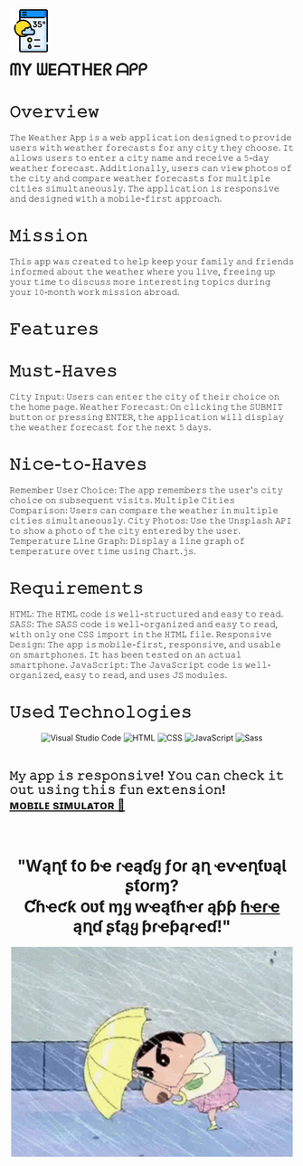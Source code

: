 <img align="left" width="15%" src="Assets/images/weather-app.png">    
<br>
<br>
<br>


#  ᗰY ᗯEᗩTᕼEᖇ ᗩᑭᑭ      

 # 𝙾𝚟𝚎𝚛𝚟𝚒𝚎𝚠
  
𝚃𝚑𝚎 𝚆𝚎𝚊𝚝𝚑𝚎𝚛 𝙰𝚙𝚙 𝚒𝚜 𝚊 𝚠𝚎𝚋 𝚊𝚙𝚙𝚕𝚒𝚌𝚊𝚝𝚒𝚘𝚗 𝚍𝚎𝚜𝚒𝚐𝚗𝚎𝚍 𝚝𝚘 𝚙𝚛𝚘𝚟𝚒𝚍𝚎 𝚞𝚜𝚎𝚛𝚜 𝚠𝚒𝚝𝚑 𝚠𝚎𝚊𝚝𝚑𝚎𝚛 𝚏𝚘𝚛𝚎𝚌𝚊𝚜𝚝𝚜 𝚏𝚘𝚛 𝚊𝚗𝚢 𝚌𝚒𝚝𝚢 𝚝𝚑𝚎𝚢 𝚌𝚑𝚘𝚘𝚜𝚎. 𝙸𝚝 𝚊𝚕𝚕𝚘𝚠𝚜 𝚞𝚜𝚎𝚛𝚜 𝚝𝚘 𝚎𝚗𝚝𝚎𝚛 𝚊 𝚌𝚒𝚝𝚢 𝚗𝚊𝚖𝚎 𝚊𝚗𝚍 𝚛𝚎𝚌𝚎𝚒𝚟𝚎 𝚊 𝟻-𝚍𝚊𝚢 𝚠𝚎𝚊𝚝𝚑𝚎𝚛 𝚏𝚘𝚛𝚎𝚌𝚊𝚜𝚝. 𝙰𝚍𝚍𝚒𝚝𝚒𝚘𝚗𝚊𝚕𝚕𝚢, 𝚞𝚜𝚎𝚛𝚜 𝚌𝚊𝚗 𝚟𝚒𝚎𝚠 𝚙𝚑𝚘𝚝𝚘𝚜 𝚘𝚏 𝚝𝚑𝚎 𝚌𝚒𝚝𝚢 𝚊𝚗𝚍 𝚌𝚘𝚖𝚙𝚊𝚛𝚎 𝚠𝚎𝚊𝚝𝚑𝚎𝚛 𝚏𝚘𝚛𝚎𝚌𝚊𝚜𝚝𝚜 𝚏𝚘𝚛 𝚖𝚞𝚕𝚝𝚒𝚙𝚕𝚎 𝚌𝚒𝚝𝚒𝚎𝚜 𝚜𝚒𝚖𝚞𝚕𝚝𝚊𝚗𝚎𝚘𝚞𝚜𝚕𝚢. 𝚃𝚑𝚎 𝚊𝚙𝚙𝚕𝚒𝚌𝚊𝚝𝚒𝚘𝚗 𝚒𝚜 𝚛𝚎𝚜𝚙𝚘𝚗𝚜𝚒𝚟𝚎 𝚊𝚗𝚍 𝚍𝚎𝚜𝚒𝚐𝚗𝚎𝚍 𝚠𝚒𝚝𝚑 𝚊 𝚖𝚘𝚋𝚒𝚕𝚎-𝚏𝚒𝚛𝚜𝚝 𝚊𝚙𝚙𝚛𝚘𝚊𝚌𝚑.

# 𝙼𝚒𝚜𝚜𝚒𝚘𝚗
𝚃𝚑𝚒𝚜 𝚊𝚙𝚙 𝚠𝚊𝚜 𝚌𝚛𝚎𝚊𝚝𝚎𝚍 𝚝𝚘 𝚑𝚎𝚕𝚙 𝚔𝚎𝚎𝚙 𝚢𝚘𝚞𝚛 𝚏𝚊𝚖𝚒𝚕𝚢 𝚊𝚗𝚍 𝚏𝚛𝚒𝚎𝚗𝚍𝚜 𝚒𝚗𝚏𝚘𝚛𝚖𝚎𝚍 𝚊𝚋𝚘𝚞𝚝 𝚝𝚑𝚎 𝚠𝚎𝚊𝚝𝚑𝚎𝚛 𝚠𝚑𝚎𝚛𝚎 𝚢𝚘𝚞 𝚕𝚒𝚟𝚎, 𝚏𝚛𝚎𝚎𝚒𝚗𝚐 𝚞𝚙 𝚢𝚘𝚞𝚛 𝚝𝚒𝚖𝚎 𝚝𝚘 𝚍𝚒𝚜𝚌𝚞𝚜𝚜 𝚖𝚘𝚛𝚎 𝚒𝚗𝚝𝚎𝚛𝚎𝚜𝚝𝚒𝚗𝚐 𝚝𝚘𝚙𝚒𝚌𝚜 𝚍𝚞𝚛𝚒𝚗𝚐 𝚢𝚘𝚞𝚛 𝟷𝟶-𝚖𝚘𝚗𝚝𝚑 𝚠𝚘𝚛𝚔 𝚖𝚒𝚜𝚜𝚒𝚘𝚗 𝚊𝚋𝚛𝚘𝚊𝚍.

    
# 𝙵𝚎𝚊𝚝𝚞𝚛𝚎𝚜

   
# 𝙼𝚞𝚜𝚝-𝙷𝚊𝚟𝚎𝚜

𝙲𝚒𝚝𝚢 𝙸𝚗𝚙𝚞𝚝: 𝚄𝚜𝚎𝚛𝚜 𝚌𝚊𝚗 𝚎𝚗𝚝𝚎𝚛 𝚝𝚑𝚎 𝚌𝚒𝚝𝚢 𝚘𝚏 𝚝𝚑𝚎𝚒𝚛 𝚌𝚑𝚘𝚒𝚌𝚎 𝚘𝚗 𝚝𝚑𝚎 𝚑𝚘𝚖𝚎 𝚙𝚊𝚐𝚎.
𝚆𝚎𝚊𝚝𝚑𝚎𝚛 𝙵𝚘𝚛𝚎𝚌𝚊𝚜𝚝: 𝙾𝚗 𝚌𝚕𝚒𝚌𝚔𝚒𝚗𝚐 𝚝𝚑𝚎 𝚂𝚄𝙱𝙼𝙸𝚃 𝚋𝚞𝚝𝚝𝚘𝚗 𝚘𝚛 𝚙𝚛𝚎𝚜𝚜𝚒𝚗𝚐 𝙴𝙽𝚃𝙴𝚁, 𝚝𝚑𝚎 𝚊𝚙𝚙𝚕𝚒𝚌𝚊𝚝𝚒𝚘𝚗 𝚠𝚒𝚕𝚕 𝚍𝚒𝚜𝚙𝚕𝚊𝚢 𝚝𝚑𝚎 𝚠𝚎𝚊𝚝𝚑𝚎𝚛 𝚏𝚘𝚛𝚎𝚌𝚊𝚜𝚝 𝚏𝚘𝚛 𝚝𝚑𝚎 𝚗𝚎𝚡𝚝 𝟻 𝚍𝚊𝚢𝚜.

# 𝙽𝚒𝚌𝚎-𝚝𝚘-𝙷𝚊𝚟𝚎𝚜

𝚁𝚎𝚖𝚎𝚖𝚋𝚎𝚛 𝚄𝚜𝚎𝚛 𝙲𝚑𝚘𝚒𝚌𝚎: 𝚃𝚑𝚎 𝚊𝚙𝚙 𝚛𝚎𝚖𝚎𝚖𝚋𝚎𝚛𝚜 𝚝𝚑𝚎 𝚞𝚜𝚎𝚛'𝚜 𝚌𝚒𝚝𝚢 𝚌𝚑𝚘𝚒𝚌𝚎 𝚘𝚗 𝚜𝚞𝚋𝚜𝚎𝚚𝚞𝚎𝚗𝚝 𝚟𝚒𝚜𝚒𝚝𝚜.
𝙼𝚞𝚕𝚝𝚒𝚙𝚕𝚎 𝙲𝚒𝚝𝚒𝚎𝚜 𝙲𝚘𝚖𝚙𝚊𝚛𝚒𝚜𝚘𝚗: 𝚄𝚜𝚎𝚛𝚜 𝚌𝚊𝚗 𝚌𝚘𝚖𝚙𝚊𝚛𝚎 𝚝𝚑𝚎 𝚠𝚎𝚊𝚝𝚑𝚎𝚛 𝚒𝚗 𝚖𝚞𝚕𝚝𝚒𝚙𝚕𝚎 𝚌𝚒𝚝𝚒𝚎𝚜 𝚜𝚒𝚖𝚞𝚕𝚝𝚊𝚗𝚎𝚘𝚞𝚜𝚕𝚢.
𝙲𝚒𝚝𝚢 𝙿𝚑𝚘𝚝𝚘𝚜: 𝚄𝚜𝚎 𝚝𝚑𝚎 𝚄𝚗𝚜𝚙𝚕𝚊𝚜𝚑 𝙰𝙿𝙸 𝚝𝚘 𝚜𝚑𝚘𝚠 𝚊 𝚙𝚑𝚘𝚝𝚘 𝚘𝚏 𝚝𝚑𝚎 𝚌𝚒𝚝𝚢 𝚎𝚗𝚝𝚎𝚛𝚎𝚍 𝚋𝚢 𝚝𝚑𝚎 𝚞𝚜𝚎𝚛.
𝚃𝚎𝚖𝚙𝚎𝚛𝚊𝚝𝚞𝚛𝚎 𝙻𝚒𝚗𝚎 𝙶𝚛𝚊𝚙𝚑: 𝙳𝚒𝚜𝚙𝚕𝚊𝚢 𝚊 𝚕𝚒𝚗𝚎 𝚐𝚛𝚊𝚙𝚑 𝚘𝚏 𝚝𝚎𝚖𝚙𝚎𝚛𝚊𝚝𝚞𝚛𝚎 𝚘𝚟𝚎𝚛 𝚝𝚒𝚖𝚎 𝚞𝚜𝚒𝚗𝚐 𝙲𝚑𝚊𝚛𝚝.𝚓𝚜.

# 𝚁𝚎𝚚𝚞𝚒𝚛𝚎𝚖𝚎𝚗𝚝𝚜

𝙷𝚃𝙼𝙻: 𝚃𝚑𝚎 𝙷𝚃𝙼𝙻 𝚌𝚘𝚍𝚎 𝚒𝚜 𝚠𝚎𝚕𝚕-𝚜𝚝𝚛𝚞𝚌𝚝𝚞𝚛𝚎𝚍 𝚊𝚗𝚍 𝚎𝚊𝚜𝚢 𝚝𝚘 𝚛𝚎𝚊𝚍.
𝚂𝙰𝚂𝚂: 𝚃𝚑𝚎 𝚂𝙰𝚂𝚂 𝚌𝚘𝚍𝚎 𝚒𝚜 𝚠𝚎𝚕𝚕-𝚘𝚛𝚐𝚊𝚗𝚒𝚣𝚎𝚍 𝚊𝚗𝚍 𝚎𝚊𝚜𝚢 𝚝𝚘 𝚛𝚎𝚊𝚍, 𝚠𝚒𝚝𝚑 𝚘𝚗𝚕𝚢 𝚘𝚗𝚎 𝙲𝚂𝚂 𝚒𝚖𝚙𝚘𝚛𝚝 𝚒𝚗 𝚝𝚑𝚎 𝙷𝚃𝙼𝙻 𝚏𝚒𝚕𝚎.
𝚁𝚎𝚜𝚙𝚘𝚗𝚜𝚒𝚟𝚎 𝙳𝚎𝚜𝚒𝚐𝚗: 𝚃𝚑𝚎 𝚊𝚙𝚙 𝚒𝚜 𝚖𝚘𝚋𝚒𝚕𝚎-𝚏𝚒𝚛𝚜𝚝, 𝚛𝚎𝚜𝚙𝚘𝚗𝚜𝚒𝚟𝚎, 𝚊𝚗𝚍 𝚞𝚜𝚊𝚋𝚕𝚎 𝚘𝚗 𝚜𝚖𝚊𝚛𝚝𝚙𝚑𝚘𝚗𝚎𝚜. 𝙸𝚝 𝚑𝚊𝚜 𝚋𝚎𝚎𝚗 𝚝𝚎𝚜𝚝𝚎𝚍 𝚘𝚗 𝚊𝚗 𝚊𝚌𝚝𝚞𝚊𝚕 𝚜𝚖𝚊𝚛𝚝𝚙𝚑𝚘𝚗𝚎.
𝙹𝚊𝚟𝚊𝚂𝚌𝚛𝚒𝚙𝚝: 𝚃𝚑𝚎 𝙹𝚊𝚟𝚊𝚂𝚌𝚛𝚒𝚙𝚝 𝚌𝚘𝚍𝚎 𝚒𝚜 𝚠𝚎𝚕𝚕-𝚘𝚛𝚐𝚊𝚗𝚒𝚣𝚎𝚍, 𝚎𝚊𝚜𝚢 𝚝𝚘 𝚛𝚎𝚊𝚍, 𝚊𝚗𝚍 𝚞𝚜𝚎𝚜 𝙹𝚂 𝚖𝚘𝚍𝚞𝚕𝚎𝚜.

# 𝚄𝚜𝚎𝚍 𝚃𝚎𝚌𝚑𝚗𝚘𝚕𝚘𝚐𝚒𝚎𝚜 
<div align="center">
	<img width="40" src="https://user-images.githubusercontent.com/25181517/192108891-d86b6220-e232-423a-bf5f-90903e6887c3.png" alt="Visual Studio Code" title="Visual Studio Code"/>
	<img width="40" src="https://user-images.githubusercontent.com/25181517/192158954-f88b5814-d510-4564-b285-dff7d6400dad.png" alt="HTML" title="HTML"/>
	<img width="40" src="https://user-images.githubusercontent.com/25181517/183898674-75a4a1b1-f960-4ea9-abcb-637170a00a75.png" alt="CSS" title="CSS"/>
	<img width="40" src="https://user-images.githubusercontent.com/25181517/117447155-6a868a00-af3d-11eb-9cfe-245df15c9f3f.png" alt="JavaScript" title="JavaScript"/>
	<img width="40" src="https://user-images.githubusercontent.com/25181517/192158956-48192682-23d5-4bfc-9dfb-6511ade346bc.png" alt="Sass" title="Sass"/>
</div>

<br>

## 𝙼𝚢 𝚊𝚙𝚙 𝚒𝚜 𝚛𝚎𝚜𝚙𝚘𝚗𝚜𝚒𝚟𝚎! 𝚈𝚘𝚞 𝚌𝚊𝚗 𝚌𝚑𝚎𝚌𝚔 𝚒𝚝 𝚘𝚞𝚝 𝚞𝚜𝚒𝚗𝚐 𝚝𝚑𝚒𝚜 𝚏𝚞𝚗 𝚎𝚡𝚝𝚎𝚗𝚜𝚒𝚘𝚗! <br>[ᴍᴏʙɪʟᴇ sɪᴍᴜʟᴀᴛᴏʀ 📱](https://chromewebstore.google.com/detail/simulateur-t%C3%A9l%C3%A9phone-mobi/ckejmhbmlajgoklhgbapkiccekfoccmk?pli=1)



<br>
<div align="center">

# "Ⱳąղƭ ƭօ ɓҽ ɾҽąɗყ ƒօɾ ąղ ҽⱱҽղƭʋąƖ ʂƭօɾɱ? <br> Ƈɦҽƈƙ օʋƭ ɱყ ⱳҽąƭɦҽɾ ąƥƥ [ɦҽɾҽ](https://zahra-nfls.github.io/The-Weather-App/) ąղɗ ʂƭąყ ƥɾҽƥąɾҽɗ!"

<img  src="Assets/images/gifreadme.gif">
  
</div>
